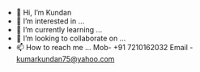 - 👋 Hi, I’m Kundan
- 👀 I’m interested in ...
- 🌱 I’m currently learning ...
- 💞️ I’m looking to collaborate on ...
- 📫 How to reach me ...
Mob- +91 7210162032
Email - kumarkundan75@yahoo.com
<!---
kumarkundan75/kumarkundan75 is a ✨ special ✨ repository because its `README.md` (this file) appears on your GitHub profile.
You can click the Preview link to take a look at your changes.
--->
